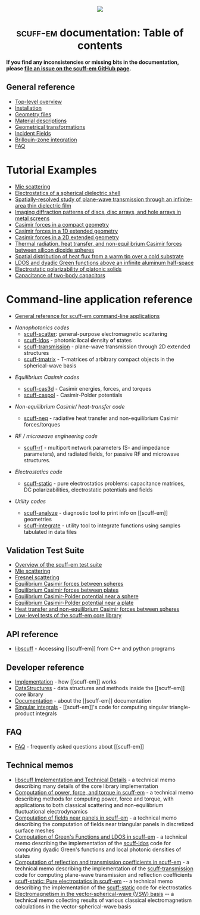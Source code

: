 <p align="center"><img align="center" src="img/scuffEMLogo.png"></p>

<p align="center"><h1 align="center">
 <span class="SmallCaps">scuff-em</span> documentation: Table of contents
</h1> 
</p>

**If you find any inconsistencies or missing bits in the documentation, please
  [file an issue on the <span class="SC">scuff-em</span> GitHub page][GitHub].**

## General reference

* [Top-level overview](reference/TopLevel.md)
* [Installation](reference/Installing.md)
* [Geometry files](reference/Geometries.md)
* [Material descriptions](reference/Materials.md)
* [Geometrical transformations](reference/Transformations.md)
* [Incident Fields](reference/IncidentFields.md)
* [Brillouin-zone integration](reference/BrillouinZoneIntegration.md)
* [FAQ](reference/FAQ.md)

# Tutorial Examples

* [Mie scattering](examples/MieScattering/MieScattering.md)
* [Electrostatics of a spherical dielectric shell](examples/DielectricShell/DielectricShell.md)
* [Spatially-resolved study of plane-wave transmission through an infinite-area thin dielectric film](examples/ThinFilm/ThinFilm.md)
* [Imaging diffraction patterns of discs, disc arrays, and hole arrays in metal screens](examples/DiffractionPatterns/DiffractionPatterns.md)
* [Casimir forces in a compact geometry](examples/CubeTorus.md)
* [Casimir forces in a 1D extended geometry](examples/SiliconBeams/SiliconBeams.md)
* [Casimir forces in a 2D extended geometry](examples/SiliconSlabs/SiliconSlabs.md)
* [Thermal radiation, heat transfer, and non-equilibrium Casimir forces between silicon dioxide spheres](examples/SiO2Spheres/SiO2Spheres.md)
* [Spatial distribution of heat flux from a warm tip over a cold substrate](examples/TipSubstrate/TipSubstrate.md)
* [LDOS and dyadic Green functions above an infinite aluminum half-space](examples/HalfSpaceLDOS/HalfSpaceLDOS.md)
* [Electrostatic polarizability of platonic solids](examples/PlatonicSolids/PlatonicSolids.md)
* [Capacitance of two-body capacitors](examples/TwoBodyCapacitors/TwoBodyCapacitors.md)

# Command-line application reference

* [General reference for <span class="SC">scuff-em</span> command-line applications][GeneralReference]

+ *Nanophotonics codes*
    + [<span class="SC">scuff-scatter</span>][scuff-scatter]: general-purpose electromagnetic scattering
    + [<span class="SC">scuff-ldos</span>][scuff-ldos]                  - photonic **l**ocal **d**ensity **o**f **s**tates
    + [<span class="SC">scuff-transmission</span>][scuff-transmission]  - plane-wave transmission through 2D extended structures
    + [<span class="SC">scuff-tmatrix</span>][scuff-tmatrix]            - T-matrices of arbitrary compact objects in the spherical-wave basis  

* *Equilibrium Casimir codes*
    + [<span class="SC">scuff-cas3d</span>][scuff-cas3D]   - Casimir energies, forces, and torques
    + [<span class="SC">scuff-caspol</span>][scuff-caspol] - Casimir-Polder potentials
       
* *Non-equilibrium Casimir/ heat-transfer code*
    + [<span class="SC">scuff-neq</span>][scuff-neq]       - radiative heat transfer and non-equilibrium Casimir forces/torques
  
* *RF / microwave engineering code*
    + [<span class="SC">scuff-rf</span>][scuff-RF]         - multiport network parameters
                                     (S- and impedance parameters),
                                     and radiated fields, for passive RF
                                     and microwave structures.

* *Electrostatics code*

    + [<span class="SC">scuff-static</span>][scuff-static] - pure electrostatics problems:
                                     capacitance matrices, DC polarizabilities,
                                     electrostatic potentials and fields

* *Utility codes*
    + [<span class="SC">scuff-analyze</span>][scuff-analyze] - diagnostic tool to print info on [[scuff-em]] geometries
    + [<span class="SC">scuff-integrate</span>][scuff-integrate] - utility tool to integrate functions using samples tabulated in data files

## Validation Test Suite

* [Overview of the <span class="CodeName">scuff-em</span> test suite](tests/Overview.md)
* [Mie scattering](tests/MieScattering/MieScattering.md)
* [Fresnel scattering](tests/FresnelScattering/FresnelScattering.md)
* [Equilibrium Casimir forces between spheres](tests/CasimirSpheres/CasimirSpheres.md)
* [Equilibrium Casimir forces between plates](tests/CasimirPlates/CasimirPlates.md)
* [Equilibrium Casimir-Polder potential near a sphere](tests/CPSphere/CPSphere.md)
* [Equilibrium Casimir-Polder potential near a plate](tests/CPPlate/CPPlate.md)
* [Heat transfer and non-equilibrium Casimir forces between spheres](tests/NEQSpheres/NEQSpheres.md)
* [Low-level tests of the <span class="CodeName">scuff-em</span> core library](tests/libscuff/libscuff.md)

## API reference

* [<span class="SC">libscuff</span>][libscuff] - Accessing [[scuff-em]] from C++ and python programs

## Developer reference

* [Implementation][Implementation]        - how [[scuff-em]] works
* [DataStructures][DataStructures]        - data structures and methods inside the [[scuff-em]] core library
* [Documentation][Documentation]          - about the [[scuff-em]] documentation
* [Singular integrals][SingularIntegrals] - [[scuff-em]]'s code for computing singular triangle-product integrals

## FAQ

* [FAQ][FAQ] - frequently asked questions about [[scuff-em]]

## Technical memos

* [<span class="SC">libscuff</span> Implementation and Technical Details](tex/lsInnards.pdf) - a technical memo describing many details of the core library implementation
* [Computation of power, force, and torque in <span class="SC">scuff-em</span>](tex/PFT.pdf) - a technical memo describing methods for computing power, force and torque, with applications to both classical scattering and non-equilibrium fluctuational electrodynamics
* [Computation of fields near panels in <span class="SC">scuff-em</span>](tex/NearFields.pdf) - a technical memo describing the computation of fields near triangular panels in discretized surface meshes
* [Computation of Green's Functions and LDOS in <span class="SC">scuff-em</span>](tex/scuff-ldos.pdf) - a technical memo describing the implementation of the [<span class="SC">scuff-ldos</span>](applications/scuff-ldos) code for computing dyadic Green's functions and local photonic densities of states
* [Computation of reflection and transmission coefficients in <span class="SC">scuff-em</span>](tex/scuff-transmission.pdf) - a technical memo describing the implementation of the [<span class="SC">scuff-transmission</span>](applications/scuff-transmission) code for computing plane-wave transmission and reflection coefficients
* [<span class=SC>scuff-static:</span> Pure electrostatics in <span class=SC>scuff-em</span>](tex/scuff-static.pdf) -- a technical memo describing the implementation of the [<span class=SC>scuff-static</span>](applications/scuff-static) code for electrostatics
* [Electromagnetism in the vector-spherical-wave (VSW) basis](tex/scuffSpherical.pdf) -- a technical memo collecting results of various classical electromagnetism calculations in the vector-spherical-wave basis

[scuffEMLogo]:        img/scuffEMLogo.png
[GeneralReference]:   applications/GeneralReference.md
[scuff-scatter]:      applications/scuff-scatter/scuff-scatter.md
[scuff-ldos]:         applications/scuff-ldos/scuff-ldos.md
[scuff-transmission]: applications/scuff-transmission/scuff-transmission.md
[scuff-tmatrix]:      applications/scuff-tmatrix/scuff-tmatrix.md
[scuff-cas3D]:        applications/scuff-cas3D/scuff-cas3D.md
[scuff-caspol]:       applications/scuff-caspol/scuff-caspol.md
[scuff-neq]:          applications/scuff-neq/scuff-neq.md
[scuff-RF]:           applications/scuff-RF/scuff-RF.md
[scuff-static]:       applications/scuff-static/scuff-static.md
[scuff-analyze]:      applications/scuff-analyze/scuff-analyze.md
[scuff-integrate]:    applications/scuff-integrate/scuff-integrate.md
[libscuff]:           API/libscuff.md
[Implementation]:     forDevelopers/Implementation.md
[DataStructures]:     forDevelopers/DataStructures.md
[Documentation]:      forDevelopers/Documentation.md
[SingularIntegrals]:  forDevelopers/SingularIntegrals.md
[GitHub]:             https://github.com/HomerReid/scuff-em/
[FAQ]:                reference/FAQ.md
